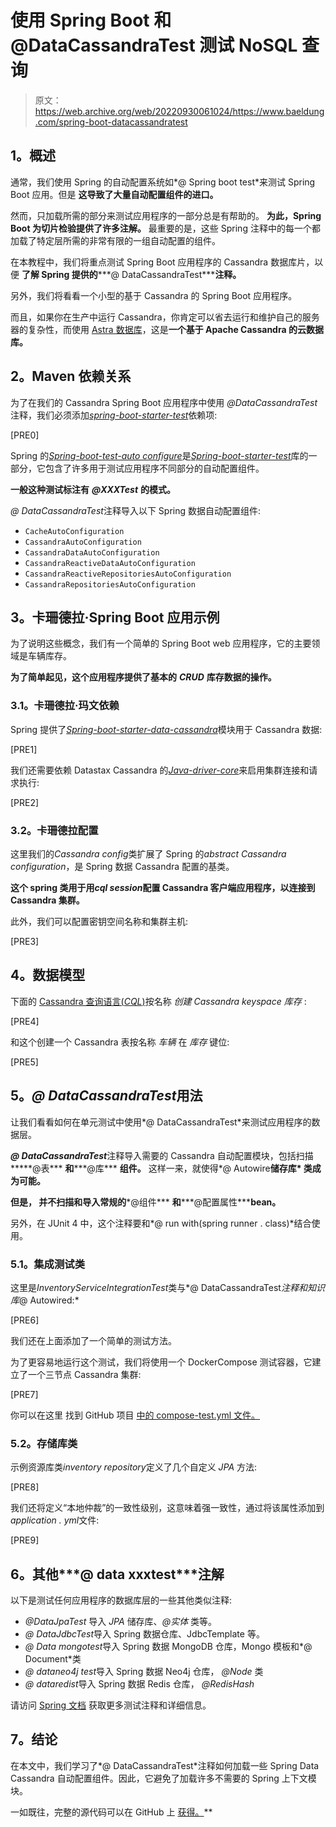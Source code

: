 # 使用 Spring Boot 和@DataCassandraTest 测试 NoSQL 查询

> 原文：<https://web.archive.org/web/20220930061024/https://www.baeldung.com/spring-boot-datacassandratest>

## **1。概述**

通常，我们使用 Spring 的自动配置系统如*@ Spring boot test*来测试 Spring Boot 应用。但是 **这导致了大量自动配置组件的进口。**

然而，只加载所需的部分来测试应用程序的一部分总是有帮助的。 **为此，Spring Boot 为切片检验提供了许多注解。** 最重要的是，这些 Spring 注释中的每一个都加载了特定层所需的非常有限的一组自动配置的组件。

在本教程中，我们将重点测试 Spring Boot 应用程序的 Cassandra 数据库片，以便 **了解 Spring 提供的*****@ DataCassandraTest*****注释。**

另外，我们将看看一个小型的基于 Cassandra 的 Spring Boot 应用程序。

而且，如果你在生产中运行 Cassandra，你肯定可以省去运行和维护自己的服务器的复杂性，而使用 [Astra 数据库](/web/20220524033958/https://www.baeldung.com/datastax-post)，这是**一个基于 Apache Cassandra 的云数据库。**

## **2。Maven 依赖关系**

为了在我们的 Cassandra Spring Boot 应用程序中使用 *@DataCassandraTest* 注释，我们必须添加[*spring-boot-starter-test*](https://web.archive.org/web/20220524033958/https://search.maven.org/artifact/org.springframework.boot/spring-boot-starter-test)依赖项:

[PRE0]

Spring 的[*Spring-boot-test-auto configure*](https://web.archive.org/web/20220524033958/https://search.maven.org/search?q=a:spring-boot-test-autoconfigure)是[*Spring-boot-starter-test*](https://web.archive.org/web/20220524033958/https://search.maven.org/artifact/org.springframework.boot/spring-boot-starter-test)库的一部分，它包含了许多用于测试应用程序不同部分的自动配置组件。

**一般这种测试标注有** ***@XXXTest*** **的模式。**

*@ DataCassandraTest*注释导入以下 Spring 数据自动配置组件:

*   `CacheAutoConfiguration`
*   `CassandraAutoConfiguration`
*   `CassandraDataAutoConfiguration`
*   `CassandraReactiveDataAutoConfiguration`
*   `CassandraReactiveRepositoriesAutoConfiguration`
*   `CassandraRepositoriesAutoConfiguration`

## **3。卡珊德拉·Spring Boot 应用示例**

为了说明这些概念，我们有一个简单的 Spring Boot web 应用程序，它的主要领域是车辆库存。

**为了简单起见，这个应用程序提供了基本的** ***CRUD*** **库存数据的操作。**

### **3.1。卡珊德拉·玛文依赖**

Spring 提供了[*Spring-boot-starter-data-cassandra*](https://web.archive.org/web/20220524033958/https://search.maven.org/artifact/org.springframework.boot/spring-boot-starter-data-cassandra)模块用于 Cassandra 数据:

[PRE1]

我们还需要依赖 Datastax Cassandra 的[*Java-driver-core*](https://web.archive.org/web/20220524033958/https://search.maven.org/artifact/com.datastax.oss/java-driver-core)来启用集群连接和请求执行:

[PRE2]

### **3.2。卡珊德拉配置**

这里我们的*Cassandra config*类扩展了 Spring 的*abstract Cassandra configuration*，是 Spring 数据 Cassandra 配置的基类。

**这个 spring 类用于用*****cql session*****配置 Cassandra 客户端应用程序，以连接到 Cassandra 集群。**

此外，我们可以配置密钥空间名称和集群主机:

[PRE3]

## **4。数据模型**

下面的 [Cassandra 查询语言(*CQL*)](https://web.archive.org/web/20220524033958/https://docs.datastax.com/en/cql-oss/3.x/cql/cql_using/useCreateKeyspace.html)按名称 *创建 Cassandra keyspace 库存* :

[PRE4]

和这个[](https://web.archive.org/web/20220524033958/https://docs.datastax.com/en/cql-oss/3.x/cql/cql_using/useSimplePrimaryKeyConcept.html#useSimplePrimaryKeyConcept)创建一个 Cassandra 表按名称 *车辆* 在 *库存* 键位:

[PRE5]

## **5。*****@ DataCassandraTest*****用法**

让我们看看如何在单元测试中使用*@ DataCassandraTest*来测试应用程序的数据层。

*****@ DataCassandraTest*****注释导入需要的 Cassandra 自动配置模块，包括扫描*****@表*** **和*****@库*** **组件。** 这样一来，就使得*@ Autowire**储存库* 类成为可能。**

 **但是， **并不扫描和导入常规的*****@组件*** **和*****@配置属性*****bean。**

另外，在 JUnit 4 中，这个注释要和*@ run with(spring runner . class)*结合使用。

### **5.1。集成测试类**

这里是*InventoryServiceIntegrationTest*类与*@ DataCassandraTest*注释和知识库*@ Autowired:*

[PRE6]

我们还在上面添加了一个简单的测试方法。

为了更容易地运行这个测试，我们将使用一个 DockerCompose 测试容器，它建立了一个三节点 Cassandra 集群:

[PRE7]

你可以在这里 找到 GitHub 项目 [中的 compose-test.yml 文件。](https://web.archive.org/web/20220524033958/https://github.com/Baeldung/datastax-cassandra/blob/main/spring-data-cassandra-test/src/test/resources/compose-test.yml)

### 5.2。存储库类

示例资源库类*inventory repository*定义了几个自定义 *JPA* 方法:

[PRE8]

我们还将定义“本地仲裁”的一致性级别，这意味着强一致性，通过将该属性添加到*application . yml*文件:

[PRE9]

## **6。其他*****@ data xxxtest*****注解**

以下是测试任何应用程序的数据库层的一些其他类似注释:

*   *@DataJpaTest* 导入 *JPA* 储存库、*@实体* 类等。
*   *@ DataJdbcTest*导入 Spring 数据仓库、JdbcTemplate 等。
*   *@ Data mongotest*导入 Spring 数据 MongoDB 仓库，Mongo 模板和*@ Document*类
*   *@ dataneo4j test*导入 Spring 数据 Neo4j 仓库， *@Node* 类
*   *@ dataredist*导入 Spring 数据 Redis 仓库， *@RedisHash*

请访问 [Spring 文档](https://web.archive.org/web/20220524033958/https://docs.spring.io/spring-boot/docs/current/reference/htmlsingle/#features.testing.spring-boot-applications.autoconfigured-tests) 获取更多测试注释和详细信息。

## **7。结论**

在本文中，我们学习了*@ DataCassandraTest*注释如何加载一些 Spring Data Cassandra 自动配置组件。因此，它避免了加载许多不需要的 Spring 上下文模块。

一如既往，完整的源代码可以在 GitHub 上 [获得。](https://web.archive.org/web/20220524033958/https://github.com/Baeldung/datastax-cassandra/tree/main/spring-data-cassandra-test)**
